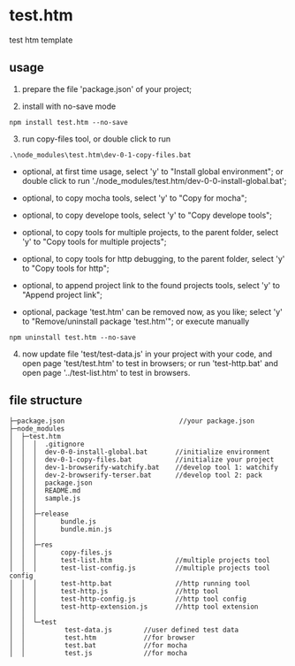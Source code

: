 ﻿# test.htm
test htm template

## usage

1. prepare the file 'package.json' of your project;

2. install with no-save mode
```
npm install test.htm --no-save
```

3. run copy-files tool, or double click to run
```
.\node_modules\test.htm\dev-0-1-copy-files.bat
```

* optional, at first time usage, select 'y' to "Install global environment";
	or double click to run './node_modules/test.htm/dev-0-0-install-global.bat';

* optional, to copy mocha tools, select 'y' to "Copy for mocha";

* optional, to copy develope tools, select 'y' to "Copy develope tools";

* optional, to copy tools for multiple projects, to the parent folder, select 'y' to "Copy tools for multiple projects";

* optional, to copy tools for http debugging, to the parent folder, select 'y' to "Copy tools for http";

* optional, to append project link to the found projects tools, select 'y' to "Append project link";

* optional, package 'test.htm' can be removed now, as you like; 
	select 'y' to "Remove/uninstall package 'test.htm'"; 
	or execute manually
```
npm uninstall test.htm --no-save
```

4. now update file 'test/test-data.js' in your project with your code,
	and open page 'test/test.htm' to test in browsers; or run 'test-http.bat' and open page '../test-list.htm' to test in browsers.


## file structure

```
├─package.json                             //your package.json
├─node_modules
│  ├─test.htm
│  │  │  .gitignore
│  │  │  dev-0-0-install-global.bat       //initialize environment
│  │  │  dev-0-1-copy-files.bat           //initialize your project
│  │  │  dev-1-browserify-watchify.bat    //develop tool 1: watchify
│  │  │  dev-2-browserify-terser.bat      //develop tool 2: pack
│  │  │  package.json
│  │  │  README.md
│  │  │  sample.js
│  │  │
│  │  ├─release
│  │  │      bundle.js
│  │  │      bundle.min.js
│  │  │
│  │  ├─res
│  │  │      copy-files.js
│  │  │      test-list.htm                //multiple projects tool
│  │  │      test-list-config.js          //multiple projects tool config
│  │  │      test-http.bat                //http running tool
│  │  │      test-http.js                 //http tool
│  │  │      test-http-config.js          //http tool config
│  │  │      test-http-extension.js       //http tool extension
│  │  │
│  │  └─test
│  │          test-data.js        //user defined test data
│  │          test.htm            //for browser
│  │          test.bat            //for mocha
│  │          test.js             //for mocha
```
